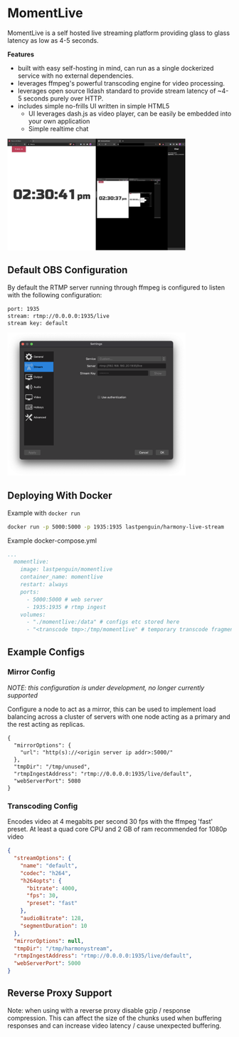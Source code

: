 # MomentLive

MomentLive is a self hosted live streaming platform providing glass to glass latency as low as 4-5 seconds.

**Features**

 - built with easy self-hosting in mind, can run as a single dockerized service with no external dependencies.
 - leverages ffmpeg's powerful transcoding engine for video processing.
 - leverages open source lldash standard to provide stream latency of ~4-5 seconds purely over HTTP.
 - includes simple no-frills UI written in simple HTML5
    - UI leverages dash.js as video player, can be easily be embedded into your own application
    - Simple realtime chat

<img src="./docs/images/hs-latency.jpg" width="400px"/>

## Default OBS Configuration
By default the RTMP server running through ffmpeg is configured to listen with the following configuration:
```
port: 1935
stream: rtmp://0.0.0.0:1935/live
stream key: default 
```

<img src="./docs/images/obs-config.png" width="400px"/>

## Deploying With Docker
Example with `docker run`
```sh
docker run -p 5000:5000 -p 1935:1935 lastpenguin/harmony-live-stream
```

Example docker-compose.yml
```yaml
...
  momentlive:
    image: lastpenguin/momentlive
    container_name: momentlive
    restart: always
    ports:
      - 5000:5000 # web server
      - 1935:1935 # rtmp ingest
    volumes:
      - "./momentlive:/data" # configs etc stored here 
      - "<transcode tmp>:/tmp/momentlive" # temporary transcode fragments stored here
```

## Example Configs

### Mirror Config
*NOTE: this configuration is under development, no longer currently supported*

Configure a node to act as a mirror, this can be used to implement load balancing across a cluster of servers with one node acting as a primary and the rest acting as replicas.
```
{
  "mirrorOptions": {
    "url": "http(s)://<origin server ip addr>:5000/"
  },
  "tmpDir": "/tmp/unused",
  "rtmpIngestAddress": "rtmp://0.0.0.0:1935/live/default",
  "webServerPort": 5080
}
```

### Transcoding Config

Encodes video at 4 megabits per second 30 fps with the ffmpeg 'fast' preset. At least a quad core CPU and 2 GB of ram recommended for 1080p video

```json
{
  "streamOptions": {
    "name": "default",
    "codec": "h264",
    "h264opts": {
      "bitrate": 4000,
      "fps": 30,
      "preset": "fast"
    },
    "audioBitrate": 128,
    "segmentDuration": 10
  },
  "mirrorOptions": null,
  "tmpDir": "/tmp/harmonystream",
  "rtmpIngestAddress": "rtmp://0.0.0.0:1935/live/default",
  "webServerPort": 5000
}
```

## Reverse Proxy Support

Note: when using with a reverse proxy disable gzip / response compression. This can affect the size of the chunks used when buffering responses and can increase video latency / cause unexpected buffering.

